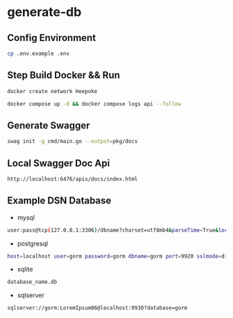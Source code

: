 # generate-db

## Config Environment

```bash
cp .env.example .env
```

## Step Build Docker && Run

```bash
docker create network Heepoke
```

```bash
docker compose up -d && docker compose logs api --follow
```

## Generate Swagger

```bash
swag init -g cmd/main.go --output=pkg/docs
```

## Local Swagger Doc Api

```bash
http://localhost:6476/apis/docs/index.html
```

## Example DSN Database

- mysql

```bash
user:pass@tcp(127.0.0.1:3306)/dbname?charset=utf8mb4&parseTime=True&loc=Local
```

- postgresql

```bash
host=localhost user=gorm password=gorm dbname=gorm port=9920 sslmode=disable TimeZone=Asia/Shanghai
```

- sqlite

```bash
database_name.db
```

- sqlserver

```bash
sqlserver://gorm:LoremIpsum86@localhost:9930?database=gorm
```
